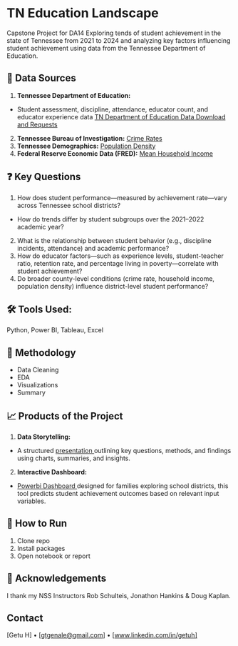 # **TN Education Landscape**

Capstone Project for DA14
Exploring tends of student achievement in the state of Tennessee from 2021 to 2024 and analyzing key factors influencing student achievement using data from the Tennessee Department of Education.


## 📂 **Data Sources**
1)  **Tennessee Department of Education:** 
- Student assessment, discipline, attendance, educator count, and educator experience data
[TN Department of Education Data Download and Requests](https://www.tn.gov/education/districts/federal-programs-and-oversight/data/data-downloads.html)
2)  **Tennessee Bureau of Investigation:**
[Crime Rates](https://crimeinsight.tbi.tn.gov/public/View/dispview.aspx?ReportId=20)
3)  **Tennessee Demographics:**
[Population Density](https://www.tennessee-demographics.com/counties_by_population)
4)  **Federal Reserve Economic Data (FRED):**
[Mean Household Income](https://fred.stlouisfed.org/release/tables?eid=268584&rid=175)

## ❓ **Key Questions**
1)  How does student performance—measured by achievement rate—vary across Tennessee school districts?
- How do trends differ by student subgroups over the 2021–2022 academic year?
2)  What is the relationship between student behavior (e.g., discipline incidents, attendance) and academic performance?
4)  How do educator factors—such as experience levels, student-teacher ratio, retention rate, and percentage living in poverty—correlate with student achievement?
5)  Do broader county-level conditions (crime rate, household income, population density) influence district-level student performance?

## 🛠️ **Tools Used:** 
Python,  Power BI, Tableau, Excel

## 🧪 Methodology
- Data Cleaning
- EDA
- Visualizations
- Summary

## 📈 **Products of the Project**

1)  **Data Storytelling:**
- A structured [presentation ](https://docs.google.com/presentation/d/1sYn36zHHWwIDopw9O87XpErx7Li2OF9CS5_AHct3pDY/edit?slide=id.g36a3427fde5_0_0#slide=id.g36a3427fde5_0_0)outlining key questions, methods, and findings using charts, summaries, and insights.

2)  **Interactive Dashboard:**
- [Powerbi Dashboard ](https://app.powerbi.com/view?r=eyJrIjoiYzc1ZTYwZWMtMTQyNC00MjVjLWIzZjUtMjAwYjA3NmNlZTg1IiwidCI6IjEwMWRhNTg3LTE4NDMtNGY1Mi04YjhhLTE3YjA2OWM2NmQzMyIsImMiOjJ9) designed for families exploring school districts, this tool predicts student achievement outcomes based on relevant input variables.



## 🚀 How to Run
1. Clone repo  
2. Install packages  
3. Open notebook or report

## 🙏 Acknowledgements
I thank my  NSS Instructors Rob Schulteis, Jonathon Hankins &  Doug Kaplan.

## Contact
[Getu H] • [gtgenale@gmail.com] • [www.linkedin.com/in/getuh]
